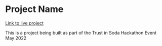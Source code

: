# Project Name

[Link to live project](url)

This is a project being built as part of the Trust in Soda Hackathon Event May 2022